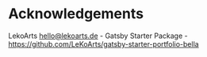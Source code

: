 # Acknowledgements

LekoArts <hello@lekoarts.de> - Gatsby Starter Package - https://github.com/LeKoArts/gatsby-starter-portfolio-bella